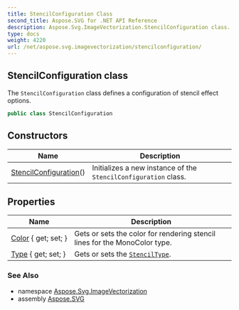 ```yaml
---
title: StencilConfiguration Class
second_title: Aspose.SVG for .NET API Reference
description: Aspose.Svg.ImageVectorization.StencilConfiguration class. The StencilConfiguration class defines a configuration of stencil effect options
type: docs
weight: 4220
url: /net/aspose.svg.imagevectorization/stencilconfiguration/
---
```

## StencilConfiguration class

The `StencilConfiguration` class defines a configuration of stencil effect options.

```csharp
public class StencilConfiguration
```

## Constructors

| Name | Description |
| --- | --- |
| [StencilConfiguration](stencilconfiguration/)() | Initializes a new instance of the `StencilConfiguration` class. |

## Properties

| Name | Description |
| --- | --- |
| [Color](../../aspose.svg.imagevectorization/stencilconfiguration/color/) { get; set; } | Gets or sets the color for rendering stencil lines for the MonoColor type. |
| [Type](../../aspose.svg.imagevectorization/stencilconfiguration/type/) { get; set; } | Gets or sets the [`StencilType`](../stenciltype/). |

### See Also

* namespace [Aspose.Svg.ImageVectorization](../../aspose.svg.imagevectorization/)
* assembly [Aspose.SVG](../../)
